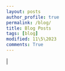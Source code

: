 ```yaml
---
layout: posts
author_profile: true
permalink: /blog/
title: Blog Posts
tags: [blog]
modified: 11\5\2023
comments: True
---
```



|